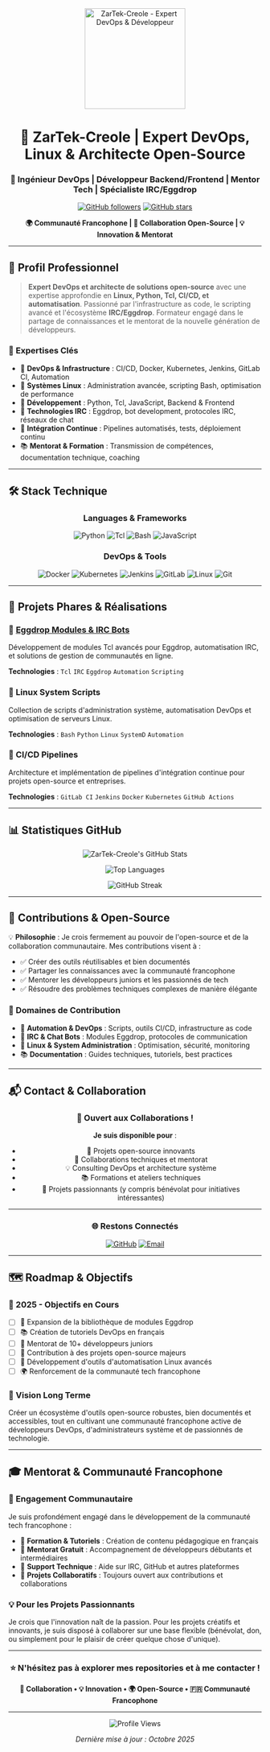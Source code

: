 <div align="center">
  <img src="https://avatars.githubusercontent.com/u/11725850?s=400&u=7a398f3c48fc0832e99dfe4efadae26bfaa56c17&v=4" alt="ZarTek-Creole - Expert DevOps & Développeur" width="200" height="200" />
  
  # 👋 ZarTek-Creole | Expert DevOps, Linux & Architecte Open-Source
  
  ### 🚀 Ingénieur DevOps | Développeur Backend/Frontend | Mentor Tech | Spécialiste IRC/Eggdrop
  
  [![GitHub followers](https://img.shields.io/github/followers/ZarTek-Creole?style=social)](https://github.com/ZarTek-Creole)
  [![GitHub stars](https://img.shields.io/github/stars/ZarTek-Creole?style=social)](https://github.com/ZarTek-Creole)
  
  **🌍 Communauté Francophone | 🤝 Collaboration Open-Source | 💡 Innovation & Mentorat**

</div>

---

## 🎯 Profil Professionnel

> **Expert DevOps et architecte de solutions open-source** avec une expertise approfondie en **Linux, Python, Tcl, CI/CD, et automatisation**. Passionné par l'infrastructure as code, le scripting avancé et l'écosystème **IRC/Eggdrop**. Formateur engagé dans le partage de connaissances et le mentorat de la nouvelle génération de développeurs.

### 💼 Expertises Clés

- 🔧 **DevOps & Infrastructure** : CI/CD, Docker, Kubernetes, Jenkins, GitLab CI, Automation
- 🐧 **Systèmes Linux** : Administration avancée, scripting Bash, optimisation de performance
- 🐍 **Développement** : Python, Tcl, JavaScript, Backend & Frontend
- 💬 **Technologies IRC** : Eggdrop, bot development, protocoles IRC, réseaux de chat
- 🔄 **Intégration Continue** : Pipelines automatisés, tests, déploiement continu
- 📚 **Mentorat & Formation** : Transmission de compétences, documentation technique, coaching

---

## 🛠️ Stack Technique

<div align="center">

### Languages & Frameworks
![Python](https://img.shields.io/badge/Python-3776AB?style=for-the-badge&logo=python&logoColor=white)
![Tcl](https://img.shields.io/badge/Tcl-000000?style=for-the-badge&logo=tcl&logoColor=white)
![Bash](https://img.shields.io/badge/Bash-4EAA25?style=for-the-badge&logo=gnu-bash&logoColor=white)
![JavaScript](https://img.shields.io/badge/JavaScript-F7DF1E?style=for-the-badge&logo=javascript&logoColor=black)

### DevOps & Tools
![Docker](https://img.shields.io/badge/Docker-2496ED?style=for-the-badge&logo=docker&logoColor=white)
![Kubernetes](https://img.shields.io/badge/Kubernetes-326CE5?style=for-the-badge&logo=kubernetes&logoColor=white)
![Jenkins](https://img.shields.io/badge/Jenkins-D24939?style=for-the-badge&logo=jenkins&logoColor=white)
![GitLab](https://img.shields.io/badge/GitLab-FCA121?style=for-the-badge&logo=gitlab&logoColor=white)
![Linux](https://img.shields.io/badge/Linux-FCC624?style=for-the-badge&logo=linux&logoColor=black)
![Git](https://img.shields.io/badge/Git-F05032?style=for-the-badge&logo=git&logoColor=white)

</div>

---

## 🌟 Projets Phares & Réalisations

### 🤖 [Eggdrop Modules & IRC Bots](https://github.com/ZarTek-Creole?tab=repositories&q=eggdrop)
Développement de modules Tcl avancés pour Eggdrop, automatisation IRC, et solutions de gestion de communautés en ligne.

**Technologies** : `Tcl` `IRC` `Eggdrop` `Automation` `Scripting`

### 🐧 Linux System Scripts
Collection de scripts d'administration système, automatisation DevOps et optimisation de serveurs Linux.

**Technologies** : `Bash` `Python` `Linux` `SystemD` `Automation`

### 🔄 CI/CD Pipelines
Architecture et implémentation de pipelines d'intégration continue pour projets open-source et entreprises.

**Technologies** : `GitLab CI` `Jenkins` `Docker` `Kubernetes` `GitHub Actions`

---

## 📊 Statistiques GitHub

<div align="center">

![ZarTek-Creole's GitHub Stats](https://github-readme-stats.vercel.app/api?username=ZarTek-Creole&show_icons=true&theme=dark&count_private=true&include_all_commits=true)

![Top Languages](https://github-readme-stats.vercel.app/api/top-langs/?username=ZarTek-Creole&layout=compact&theme=dark&langs_count=8)

![GitHub Streak](https://github-readme-streak-stats.herokuapp.com/?user=ZarTek-Creole&theme=dark)

</div>

---

## 🤝 Contributions & Open-Source

💡 **Philosophie** : Je crois fermement au pouvoir de l'open-source et de la collaboration communautaire. Mes contributions visent à :

- ✅ Créer des outils réutilisables et bien documentés
- ✅ Partager les connaissances avec la communauté francophone
- ✅ Mentorer les développeurs juniors et les passionnés de tech
- ✅ Résoudre des problèmes techniques complexes de manière élégante

### 🎯 Domaines de Contribution

- 🤖 **Automation & DevOps** : Scripts, outils CI/CD, infrastructure as code
- 💬 **IRC & Chat Bots** : Modules Eggdrop, protocoles de communication
- 🐧 **Linux & System Administration** : Optimisation, sécurité, monitoring
- 📚 **Documentation** : Guides techniques, tutoriels, best practices

---

## 📬 Contact & Collaboration

<div align="center">

### 💼 Ouvert aux Collaborations !

**Je suis disponible pour** :
- 🚀 Projets open-source innovants
- 🤝 Collaborations techniques et mentorat
- 💡 Consulting DevOps et architecture système
- 📚 Formations et ateliers techniques
- 🌟 Projets passionnants (y compris bénévolat pour initiatives intéressantes)

---

### 🌐 Restons Connectés

[![GitHub](https://img.shields.io/badge/GitHub-ZarTek--Creole-181717?style=for-the-badge&logo=github)](https://github.com/ZarTek-Creole)
[![Email](https://img.shields.io/badge/Email-Contact-D14836?style=for-the-badge&logo=gmail&logoColor=white)](mailto:zartek.creole@gmail.com)

</div>

---

## 🗺️ Roadmap & Objectifs

### 🎯 2025 - Objectifs en Cours

- [ ] 🚀 Expansion de la bibliothèque de modules Eggdrop
- [ ] 📚 Création de tutoriels DevOps en français
- [ ] 🤝 Mentorat de 10+ développeurs juniors
- [ ] 🔧 Contribution à des projets open-source majeurs
- [ ] 🐧 Développement d'outils d'automatisation Linux avancés
- [ ] 🌍 Renforcement de la communauté tech francophone

### 💭 Vision Long Terme

Créer un écosystème d'outils open-source robustes, bien documentés et accessibles, tout en cultivant une communauté francophone active de développeurs DevOps, d'administrateurs système et de passionnés de technologie.

---

## 🎓 Mentorat & Communauté Francophone

### 🌟 Engagement Communautaire

Je suis profondément engagé dans le développement de la communauté tech francophone :

- 📖 **Formation & Tutoriels** : Création de contenu pédagogique en français
- 🤝 **Mentorat Gratuit** : Accompagnement de développeurs débutants et intermédiaires
- 💬 **Support Technique** : Aide sur IRC, GitHub et autres plateformes
- 🎯 **Projets Collaboratifs** : Toujours ouvert aux contributions et collaborations

### 💡 Pour les Projets Passionnants

Je crois que l'innovation naît de la passion. Pour les projets créatifs et innovants, je suis disposé à collaborer sur une base flexible (bénévolat, don, ou simplement pour le plaisir de créer quelque chose d'unique).

---

<div align="center">

### ⭐ N'hésitez pas à explorer mes repositories et à me contacter !

**🤝 Collaboration • 💡 Innovation • 🌍 Open-Source • 🇫🇷 Communauté Francophone**

---

![Profile Views](https://komarev.com/ghpvc/?username=ZarTek-Creole&color=blueviolet&style=flat-square&label=Visiteurs+du+Profil)

*Dernière mise à jour : Octobre 2025*

</div>
